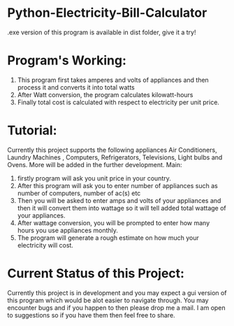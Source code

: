 # Python-Electricity-Bill-Calculator
.exe version of this program is available in dist folder, give it a try!
# Program's Working:
1. This program first takes amperes and volts of appliances and then process it and converts it into total watts
2. After Watt conversion, the program calculates kilowatt-hours 
3. Finally total cost is calculated with respect to electricity per unit price.

# Tutorial:
Currently this project supports the following appliances 
Air Conditioners, Laundry Machines , Computers, Refrigerators, Televisions, Light bulbs and Ovens. More will be added in the further development.
Main:
1. firstly program will ask you unit price in your country.
2. After this program will ask you to enter number of appliances such as number of computers, number of ac(s) etc
3. Then you will be asked to enter amps and volts of your appliances and then it will convert them into wattage so it will tell added total wattage of your appliances.
4. After wattage conversion, you will be prompted to enter how many hours you use appliances monthly.
5. The program will generate a rough estimate on how much your electricity will cost.

# Current Status of this Project:
Currently this project is in development and you may expect a gui version of this program which would be alot easier to navigate through. You may encounter bugs and if you happen to then please drop me a mail. 
I am open to suggestions so if you have them then feel free to share.
